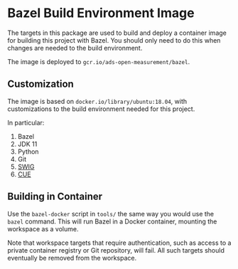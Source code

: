 # Bazel Build Environment Image

The targets in this package are used to build and deploy a container image for
building this project with Bazel. You should only need to do this when changes
are needed to the build environment.

The image is deployed to `gcr.io/ads-open-measurement/bazel`.

## Customization

The image is based on `docker.io/library/ubuntu:18.04`, with customizations to
the build environment needed for this project.

In particular:

1.  Bazel
1.  JDK 11
1.  Python
1.  Git
1.  [SWIG](http://swig.org/)
1.  [CUE](https://cuelang.org/)

## Building in Container

Use the `bazel-docker` script in `tools/` the same way you would use the `bazel`
command. This will run Bazel in a Docker container, mounting the workspace as a
volume.

Note that workspace targets that require authentication, such as access to a
private container registry or Git repository, will fail. All such targets should
eventually be removed from the workspace.
